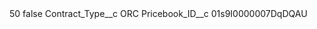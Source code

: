 <?xml version="1.0" encoding="UTF-8"?>
<CustomMetadata xmlns="http://soap.sforce.com/2006/04/metadata" xmlns:xsi="http://www.w3.org/2001/XMLSchema-instance" xmlns:xsd="http://www.w3.org/2001/XMLSchema">
    <label>50</label>
    <protected>false</protected>
    <values>
        <field>Contract_Type__c</field>
        <value xsi:type="xsd:string">ORC</value>
    </values>
    <values>
        <field>Pricebook_ID__c</field>
        <value xsi:type="xsd:string">01s9I0000007DqDQAU</value>
    </values>
</CustomMetadata>
